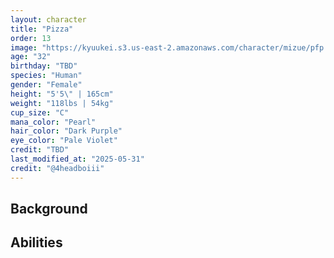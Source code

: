 ```yaml
---
layout: character
title: "Pizza"
order: 13
image: "https://kyuukei.s3.us-east-2.amazonaws.com/character/mizue/pfp.png"
age: "32"
birthday: "TBD"
species: "Human"
gender: "Female"
height: "5'5\" | 165cm"
weight: "118lbs | 54kg"
cup_size: "C"
mana_color: "Pearl"
hair_color: "Dark Purple"
eye_color: "Pale Violet"
credit: "TBD"
last_modified_at: "2025-05-31"
credit: "@4headboiii"
---
```


## Background


## Abilities
